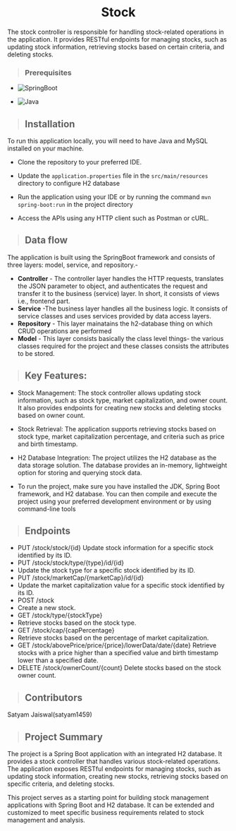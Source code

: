 <h1 align="center"> 
Stock </h1>
The stock controller is responsible for handling stock-related operations in the application. It provides RESTful endpoints for managing stocks, such as updating stock information, retrieving stocks based on certain criteria, and deleting stocks.

>### Prerequisites
 * ![SpringBoot](https://img.shields.io/badge/Framework-SpringBoot-green)


* ![Java](https://img.shields.io/badge/Language-Java%208%20or%20higher-yellow)

>## Installation

To run this application locally, you will need to have Java and MySQL installed on your machine.

* Clone the repository to your preferred IDE.

* Update the `application.properties` file in the `src/main/resources` directory to configure H2 database
* Run the application using your IDE or by running the command `mvn spring-boot:run` in the project directory
* Access the APIs using any HTTP client such as Postman or cURL.
>## Data flow
 The application is built using the SpringBoot framework and consists of three layers: model, service, and repository.-

* **Controller** - The controller layer handles the HTTP requests, translates the JSON parameter to object, and authenticates the request and transfer it to the business (service) layer. In short, it consists of views i.e., frontend part.
* **Service** -The business layer handles all the business logic. It consists of service classes and uses services provided by data access layers.
* **Repository** - This layer mainatains the h2-database thing on which CRUD operations are performed
* **Model** - This layer consists basically the class level things- the various classes required for the project and these classes consists the attributes to be stored.

>## Key Features:
* Stock Management: The stock controller allows updating stock information, such as stock type, market capitalization, and owner count. It also provides endpoints for creating new stocks and deleting stocks based on owner count.

* Stock Retrieval: The application supports retrieving stocks based on stock type, market capitalization percentage, and criteria such as price and birth timestamp.
* H2 Database Integration: The project utilizes the H2 database as the data storage solution. The database provides an in-memory, lightweight option for storing and querying stock data.
* To run the project, make sure you have installed the JDK, Spring Boot framework, and H2 database. You can then compile and execute the project using your preferred development environment or by using command-line tools

> ## Endpoints

* PUT /stock/stock/{id}
Update stock information for a specific stock identified by its ID.
* PUT /stock/stock/type/{type}/id/{id}
* Update the stock type for a specific stock identified by its ID.
* PUT /stock/marketCap/{marketCap}/id/{id}
* Update the market capitalization value for a specific stock identified by its ID.
* POST /stock
* Create a new stock.
* GET /stock/type/{stockType}
* Retrieve stocks based on the stock type.
* GET /stock/cap/{capPercentage}
* Retrieve stocks based on the percentage of market capitalization.
* GET /stock/abovePrice/price/{price}/lowerData/date/{date}
  Retrieve stocks with a price higher than a specified value and birth timestamp lower than a specified date.
* DELETE /stock/ownerCount/{count}
Delete stocks based on the stock owner count.
>## Contributors

Satyam Jaiswal(satyam1459)

>## Project Summary
The project is a Spring Boot application with an integrated H2 database. It provides a stock controller that handles various stock-related operations. The application exposes RESTful endpoints for managing stocks, such as updating stock information, creating new stocks, retrieving stocks based on specific criteria, and deleting stocks.

This project serves as a starting point for building stock management applications with Spring Boot and H2 database. It can be extended and customized to meet specific business requirements related to stock management and analysis.
